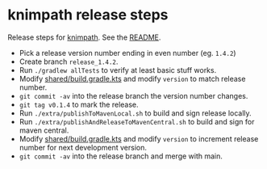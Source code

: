 # knimpath release steps

Release steps for [knimpath](https://github.com/gradha/knimpath). See the [README](../README.md).

* Pick a release version number ending in even number (eg. `1.4.2`)
* Create branch `release_1.4.2`.
* Run `./gradlew allTests` to verify at least basic stuff works.
* Modify [shared/build.gradle.kts](../shared/build.gradle.kts) and modify
  `version` to match release number.
* ``git commit -av`` into the release branch the version number changes.
* ``git tag v0.1.4`` to mark the release.
* Run ``./extra/publishToMavenLocal.sh`` to build and sign release locally.
* Run ``./extra/publishAndReleaseToMavenCentral.sh`` to build and sign
  for maven central.
* Modify [shared/build.gradle.kts](../shared/build.gradle.kts) and modify
  `version` to increment release number for next development version.
* ``git commit -av`` into the release branch and merge with main.
